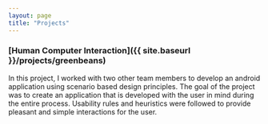 ```yaml
---
layout: page
title: "Projects"
---
```

### [Human Computer Interaction]({{ site.baseurl }}/projects/greenbeans)
In this project, I worked with two other team members to develop an android application 
using scenario based design principles. The goal of the project was to create an 
application that is developed with the user in mind during the entire process. 
Usability rules and heuristics were followed to provide pleasant and simple interactions
for the user.
